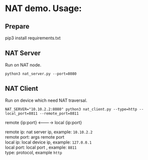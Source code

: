 # NAT demo. Usage:

## Prepare 
pip3 install requirements.txt

## NAT Server 
Run on NAT node.
```
python3 nat_server.py --port=8080
```
## NAT Client
Run on device which need NAT traversal.
```
NAT_SERVER="10.10.2.2:8080" python3 nat_client.py --type=http --local_port=8811 --remote_port=8811
```
remote {ip:port} <----> local {ip:port}

remote ip: nat server ip, example: `10.10.2.2 `  
remote port: args remote port  
local ip: local device ip, example: `127.0.0.1`  
local port: local port , example: `8811`  
type: protocol, example `http`